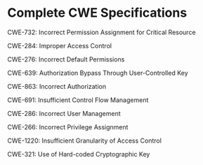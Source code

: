 

# Complete CWE Specifications

CWE-732: Incorrect Permission Assignment for Critical Resource

CWE-284: Improper Access Control

CWE-276: Incorrect Default Permissions

CWE-639: Authorization Bypass Through User-Controlled Key

CWE-863: Incorrect Authorization

CWE-691: Insufficient Control Flow Management

CWE-286: Incorrect User Management

CWE-266: Incorrect Privilege Assignment

CWE-1220: Insufficient Granularity of Access Control

CWE-321: Use of Hard-coded Cryptographic Key